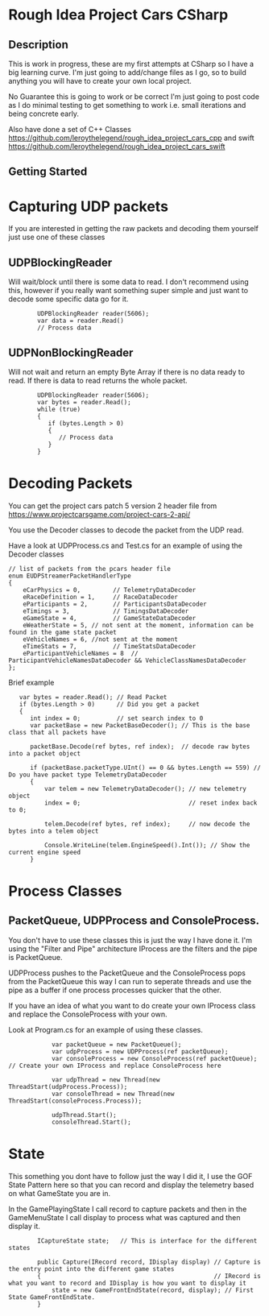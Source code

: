 # Rough Idea Project Cars CSharp

## Description

This is work in progress, these are my first attempts at CSharp so I have a big learning curve.
I'm just going to add/change files as I go, so to build anything you will have to create your own local project.

No Guarantee this is going to work or be correct I'm just going to post code as I do minimal testing to get something to work i.e. small iterations and being concrete early.

Also have done a set of C++ Classes https://github.com/leroythelegend/rough_idea_project_cars_cpp and swift https://github.com/leroythelegend/rough_idea_project_cars_swift

## Getting Started

# Capturing UDP packets

If you are interested in getting the raw packets and decoding them yourself just use one of these classes

## UDPBlockingReader 

Will wait/block until there is some data to read. I don't recommend using this, however if you really want something super simple and just want to decode some specific data go for it.

```
        UDPBlockingReader reader(5606);
        var data = reader.Read()
        // Process data       
```

## UDPNonBlockingReader

Will not wait and return an empty Byte Array if there is no data ready to read. If there is data to read returns the whole packet.

```
        UDPBlockingReader reader(5606);
        var bytes = reader.Read();
        while (true)
        {
           if (bytes.Length > 0)
           {
              // Process data
           }
        }
```

# Decoding Packets

You can get the project cars patch 5 version 2 header file from https://www.projectcarsgame.com/project-cars-2-api/

You use the Decoder classes to decode the packet from the UDP read.

Have a look at UDPProcess.cs and Test.cs for an example of using the Decoder classes

```
// list of packets from the pcars header file
enum EUDPStreamerPacketHandlerType
{
	eCarPhysics = 0,         // TelemetryDataDecoder
	eRaceDefinition = 1,     // RaceDataDecoder
	eParticipants = 2,       // ParticipantsDataDecoder
	eTimings = 3,            // TimingsDataDecoder
	eGameState = 4,          // GameStateDataDecoder
	eWeatherState = 5, // not sent at the moment, information can be found in the game state packet
	eVehicleNames = 6, //not sent at the moment
	eTimeStats = 7,          // TimeStatsDataDecoder
	eParticipantVehicleNames = 8  // ParticipantVehicleNamesDataDecoder && VehicleClassNamesDataDecoder
};
```

Brief example

```
   var bytes = reader.Read(); // Read Packet
   if (bytes.Length > 0)      // Did you get a packet
   {
      int index = 0;          // set search index to 0
      var packetBase = new PacketBaseDecoder(); // This is the base class that all packets have

      packetBase.Decode(ref bytes, ref index);  // decode raw bytes into a packet object

      if (packetBase.packetType.UInt() == 0 && bytes.Length == 559) // Do you have packet type TelemetryDataDecoder
      {
          var telem = new TelemetryDataDecoder(); // new telemetry object
          index = 0;                              // reset index back to 0;

          telem.Decode(ref bytes, ref index);     // now decode the bytes into a telem object
          
          Console.WriteLine(telem.EngineSpeed().Int()); // Show the current engine speed
      }
```

# Process Classes

## PacketQueue, UDPProcess and ConsoleProcess.

You don't have to use these classes this is just the way I have done it.  I'm using the "Filter and Pipe" architecture IProcess are the filters and the pipe is PacketQueue.

UDPProcess pushes to the PacketQueue and the ConsoleProcess pops from the PacketQueue this way I can run to seperate threads and use the pipe as a buffer if one process processes quicker that the other.

If you have an idea of what you want to do create your own IProcess class and replace the ConsoleProcess with your own.

Look at Program.cs for an example of using these classes.

```
            var packetQueue = new PacketQueue();
            var udpProcess = new UDPProcess(ref packetQueue);
            var consoleProcess = new ConsoleProcess(ref packetQueue);  // Create your own IProcess and replace ConsoleProcess here

            var udpThread = new Thread(new ThreadStart(udpProcess.Process));
            var consoleThread = new Thread(new ThreadStart(consoleProcess.Process));

            udpThread.Start();
            consoleThread.Start();
```

# State

This something you dont have to follow just the way I did it, I use the GOF State Pattern here so that you can record and display the telemetry based on what GameState you are in.

In the GamePlayingState I call record to capture packets and then in the GameMenuState I call display to process what was captured and then display it.

```
        ICaptureState state;   // This is interface for the different states

        public Capture(IRecord record, IDisplay display) // Capture is the entry point into the different game states
        {                                                // IRecord is what you want to record and IDisplay is how you want to display it
            state = new GameFrontEndState(record, display); // First State GameFrontEndState.
        }
```

